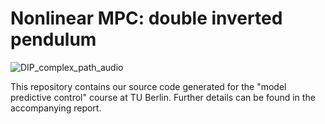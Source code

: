 # Nonlinear MPC: double inverted pendulum

![DIP_complex_path_audio](https://user-images.githubusercontent.com/60855707/109386357-7d0b9400-78fa-11eb-87eb-bb2fd3d904b8.gif)


This repository contains our source code generated for the "model predictive control" course at TU Berlin.
Further details can be found in the accompanying report.
